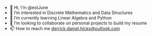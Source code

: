 - 👋 Hi, I’m @estJune
- 👀 I’m interested in Discrete Mathematics and Data Structures
- 🌱 I’m currently learning Linear Algebra and Python
- 💞️ I’m looking to collaborate on personal projects to build my resume
- 📫 How to reach me derrick.daniel.hicks@outlook.com

<!---
estJune/estJune is a ✨ special ✨ repository because its `README.md` (this file) appears on your GitHub profile.
You can click the Preview link to take a look at your changes.
--->
